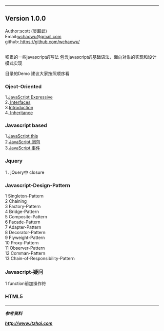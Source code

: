 --------------------------------------------------------------------------------
Version 1.0.0
--------------------------------------------------------------------------------
Author:scott (吴超武) <br />
Email:wchaowu@gmail.com <br />
github:<a href="https://github.com/wchaowu/Javascript-Design-Patterns"> https://github.com/wchaowu/</a>
<br />
<br />

积累的一些javascript的写法
包含javascript的基础语法，面向对象的实现和设计模式实现

目录的Demo 建议大家按照顺序看
<h3>Oject-Oriented</h3>
1.<a href="https://github.com/wchaowu/javascript-code/tree/master/object-oriented/Expressive-JavaScript">JavaScript Expressive </a> <br />
2.<a href="https://github.com/wchaowu/javascript-code/tree/master/object-oriented/Interfaces"> Interfaces </a> <br />
3.<a href="https://github.com/wchaowu/javascript-code/tree/master/object-oriented/Introduction">Introduction</a> <br />
4.<a href="https://github.com/wchaowu/javascript-code/tree/master/object-oriented/Inheritance"> Inheritance </a> <br />

<h3>Javascript based</h3>
1.<a href="https://github.com/wchaowu/javascript-code/tree/master/javascript-based/this">JavaScript this </a> <br />
2.<a href="https://github.com/wchaowu/javascript-code/tree/master/javascript-based/this">JavaScript 闭包</a> <br />
3.<a href="https://github.com/wchaowu/javascript-code/tree/master/javascript-based/event">JavaScript 事件</a> <br />
<h3>Jquery</h3>
1 . jQuery中 closure
<h3>Javascript-Design-Pattern</h3>
1 Singleton-Pattern <br />
2 Chaining <br />
3 Factory-Pattern <br />
4 Bridge-Pattern <br />
5 Composite-Pattern <br />
6 Facade-Pattern <br />
7 Adapter-Pattern <br />
8 Decorator-Pattern <br />
9 Flyweight-Pattern <br />
10 Proxy-Pattern <br />
11 Observer-Pattern <br />
12 Comman-Pattern <br />
13 Chain-of-Responsibility-Pattern <br />

<h3>Javascript-疑问</h3>
1 function前加操作符

<h3>HTML5<h5>

------------------------
参考资料

 <a href="http://www.itzhai.com">http://www.itzhai.com</a>
